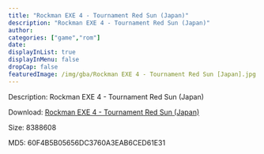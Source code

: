 ```yaml
---
title: "Rockman EXE 4 - Tournament Red Sun (Japan)"
description: "Rockman EXE 4 - Tournament Red Sun (Japan)"
author: 
categories: ["game","rom"]
date: 
displayInList: true
displayInMenu: false
dropCap: false
featuredImage: /img/gba/Rockman EXE 4 - Tournament Red Sun [Japan].jpg
---
```


Description: Rockman EXE 4 - Tournament Red Sun (Japan)

Download: <a style="text-decoration:underline;" href="https://mega.nz/#!jXJE0QjA!2QAyXuay0xofJOtAP0WG6NyeEdqIR_n2jeybaPJkJAY" target = "_blank" rel = "nofollow" > Rockman EXE 4 - Tournament Red Sun (Japan)</a>

Size: 8388608

MD5: 60F4B5B05656DC3760A3EAB6CED61E31


